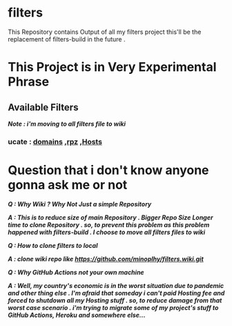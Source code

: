 # filters
This Repository contains Output of all my filters project this'll be the replacement of filters-build
in the future .

# This Project is in Very Experimental Phrase

## Available Filters
***Note : i'm moving to all filters file to wiki***
### ucate : [domains](https://github.com/minoplhy/filters/wiki/Private-build/ucate/domains.txt) ,[rpz](https://github.com/minoplhy/filters/wiki/Private-build/ucate/rpz.txt) ,[Hosts](https://github.com/minoplhy/filters/wiki/Private-build/ucate/hosts.txt)

# Question that i don't know anyone gonna ask me or not
***Q : Why Wiki ? Why Not Just a simple Repository***

***A : This is to reduce size of main Repository . Bigger Repo Size Longer time to clone Repository . so, to prevent this problem as this problem happened with filters-build . I choose to move all filters files to wiki***

***Q : How to clone filters to local***

***A : clone wiki repo like https://github.com/minoplhy/filters.wiki.git***

***Q : Why GitHub Actions not your own machine***

***A : Well, my country's economic is in the worst situation due to pandemic and other thing else . I'm afraid that someday i can't paid Hosting fee and forced to shutdown all my Hosting stuff . so, to reduce damage from that worst case scenario . i'm trying to migrate some of my project's stuff to GitHub Actions, Heroku and somewhere else...***